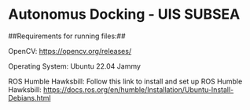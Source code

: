 # Autonomus Docking - UIS SUBSEA #

##Requirements for running files:##

OpenCV: https://opencv.org/releases/

Operating System: Ubuntu 22.04 Jammy

ROS Humble Hawksbill: Follow this link to install and set up ROS Humble Hawksbill: https://docs.ros.org/en/humble/Installation/Ubuntu-Install-Debians.html

